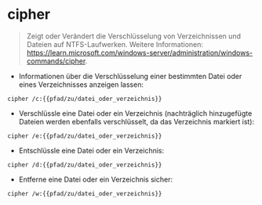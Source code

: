 # cipher

> Zeigt oder Verändert die Verschlüsselung von Verzeichnissen und Dateien auf NTFS-Laufwerken.
> Weitere Informationen: <https://learn.microsoft.com/windows-server/administration/windows-commands/cipher>.

- Informationen über die Verschlüsselung einer bestimmten Datei oder eines Verzeichnisses anzeigen lassen:

`cipher /c:{{pfad/zu/datei_oder_verzeichnis}}`

- Verschlüssle eine Datei oder ein Verzeichnis (nachträglich hinzugefügte Dateien werden ebenfalls verschlüsselt, da das Verzeichnis markiert ist):

`cipher /e:{{pfad/zu/datei_oder_verzeichnis}}`

- Entschlüssle eine Datei oder ein Verzeichnis:

`cipher /d:{{pfad/zu/datei_oder_verzeichnis}}`

- Entferne eine Datei oder ein Verzeichnis sicher:

`cipher /w:{{pfad/zu/datei_oder_verzeichnis}}`
